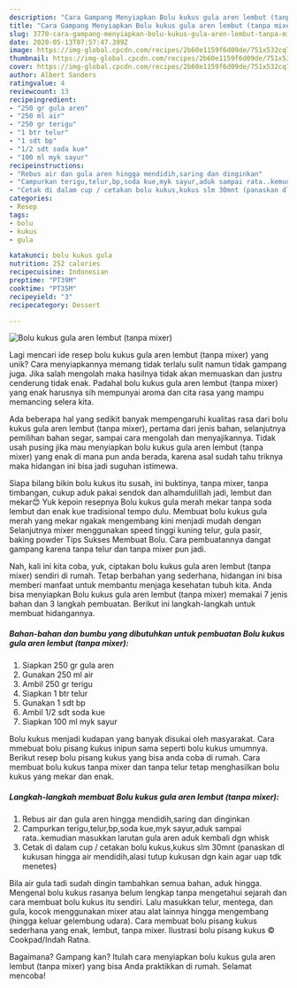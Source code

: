 ```yaml
---
description: "Cara Gampang Menyiapkan Bolu kukus gula aren lembut (tanpa mixer) Anti Gagal"
title: "Cara Gampang Menyiapkan Bolu kukus gula aren lembut (tanpa mixer) Anti Gagal"
slug: 3770-cara-gampang-menyiapkan-bolu-kukus-gula-aren-lembut-tanpa-mixer-anti-gagal
date: 2020-05-13T07:57:47.399Z
image: https://img-global.cpcdn.com/recipes/2b60e1159f6d09de/751x532cq70/bolu-kukus-gula-aren-lembut-tanpa-mixer-foto-resep-utama.jpg
thumbnail: https://img-global.cpcdn.com/recipes/2b60e1159f6d09de/751x532cq70/bolu-kukus-gula-aren-lembut-tanpa-mixer-foto-resep-utama.jpg
cover: https://img-global.cpcdn.com/recipes/2b60e1159f6d09de/751x532cq70/bolu-kukus-gula-aren-lembut-tanpa-mixer-foto-resep-utama.jpg
author: Albert Sanders
ratingvalue: 4
reviewcount: 13
recipeingredient:
- "250 gr gula aren"
- "250 ml air"
- "250 gr terigu"
- "1 btr telur"
- "1 sdt bp"
- "1/2 sdt soda kue"
- "100 ml myk sayur"
recipeinstructions:
- "Rebus air dan gula aren hingga mendidih,saring dan dinginkan"
- "Campurkan terigu,telur,bp,soda kue,myk sayur,aduk sampai rata..kemudian masukkan larutan gula aren aduk kembali dgn whisk"
- "Cetak di dalam cup / cetakan bolu kukus,kukus slm 30mnt (panaskan dl kukusan hingga air mendidih,alasi tutup kukusan dgn kain agar uap tdk menetes)"
categories:
- Resep
tags:
- bolu
- kukus
- gula

katakunci: bolu kukus gula 
nutrition: 252 calories
recipecuisine: Indonesian
preptime: "PT39M"
cooktime: "PT35M"
recipeyield: "3"
recipecategory: Dessert

---
```



![Bolu kukus gula aren lembut (tanpa mixer)](https://img-global.cpcdn.com/recipes/2b60e1159f6d09de/751x532cq70/bolu-kukus-gula-aren-lembut-tanpa-mixer-foto-resep-utama.jpg)

Lagi mencari ide resep bolu kukus gula aren lembut (tanpa mixer) yang unik? Cara menyiapkannya memang tidak terlalu sulit namun tidak gampang juga. Jika salah mengolah maka hasilnya tidak akan memuaskan dan justru cenderung tidak enak. Padahal bolu kukus gula aren lembut (tanpa mixer) yang enak harusnya sih mempunyai aroma dan cita rasa yang mampu memancing selera kita.

Ada beberapa hal yang sedikit banyak mempengaruhi kualitas rasa dari bolu kukus gula aren lembut (tanpa mixer), pertama dari jenis bahan, selanjutnya pemilihan bahan segar, sampai cara mengolah dan menyajikannya. Tidak usah pusing jika mau menyiapkan bolu kukus gula aren lembut (tanpa mixer) yang enak di mana pun anda berada, karena asal sudah tahu triknya maka hidangan ini bisa jadi suguhan istimewa.

Siapa bilang bikin bolu kukus itu susah, ini buktinya, tanpa mixer, tanpa timbangan, cukup aduk pakai sendok dan alhamdulillah jadi, lembut dan mekar😊 Yuk kepoin resepnya Bolu kukus gula merah mekar tanpa soda lembut dan enak kue tradisional tempo dulu. Membuat bolu kukus gula merah yang mekar ngakak mengembang kini menjadi mudah dengan Selanjutnya mixer menggunakan speed tinggi kuning telur, gula pasir, baking powder Tips Sukses Membuat Bolu. Cara pembuatannya dangat gampang karena tanpa telur dan tanpa mixer pun jadi.


Nah, kali ini kita coba, yuk, ciptakan bolu kukus gula aren lembut (tanpa mixer) sendiri di rumah. Tetap berbahan yang sederhana, hidangan ini bisa memberi manfaat untuk membantu menjaga kesehatan tubuh kita. Anda bisa menyiapkan Bolu kukus gula aren lembut (tanpa mixer) memakai 7 jenis bahan dan 3 langkah pembuatan. Berikut ini langkah-langkah untuk membuat hidangannya.

<!--inarticleads1-->

##### Bahan-bahan dan bumbu yang dibutuhkan untuk pembuatan Bolu kukus gula aren lembut (tanpa mixer):

1. Siapkan 250 gr gula aren
1. Gunakan 250 ml air
1. Ambil 250 gr terigu
1. Siapkan 1 btr telur
1. Gunakan 1 sdt bp
1. Ambil 1/2 sdt soda kue
1. Siapkan 100 ml myk sayur


Bolu kukus menjadi kudapan yang banyak disukai oleh masyarakat. Cara mmebuat bolu pisang kukus inipun sama seperti bolu kukus umumnya. Berikut resep bolu pisang kukus yang bisa anda coba di rumah. Cara membuat bolu kukus tanpa mixer dan tanpa telur tetap menghasilkan bolu kukus yang mekar dan enak. 

<!--inarticleads2-->

##### Langkah-langkah membuat Bolu kukus gula aren lembut (tanpa mixer):

1. Rebus air dan gula aren hingga mendidih,saring dan dinginkan
1. Campurkan terigu,telur,bp,soda kue,myk sayur,aduk sampai rata..kemudian masukkan larutan gula aren aduk kembali dgn whisk
1. Cetak di dalam cup / cetakan bolu kukus,kukus slm 30mnt (panaskan dl kukusan hingga air mendidih,alasi tutup kukusan dgn kain agar uap tdk menetes)


Bila air gula tadi sudah dingin tambahkan semua bahan, aduk hingga. Mengenal bolu kukus rasanya belum lengkap tanpa mengetahui sejarah dan cara membuat bolu kukus itu sendiri. Lalu masukkan telur, mentega, dan gula, kocok menggunakan mixer atau alat lainnya hingga mengembang (hingga keluar gelembung udara). Cara membuat bolu pisang kukus sederhana yang enak, lembut, tanpa mixer. Ilustrasi bolu pisang kukus © Cookpad/Indah Ratna. 

Bagaimana? Gampang kan? Itulah cara menyiapkan bolu kukus gula aren lembut (tanpa mixer) yang bisa Anda praktikkan di rumah. Selamat mencoba!
